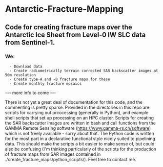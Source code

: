 # Antarctic-Fracture-Mapping
## Code for creating fracture maps over the Antarctic Ice Sheet from Level-0 IW SLC data from Sentinel-1.
### We:
      - Download data
      - Create radiometrically terrain corrected SAR backscatter images at 50m resolution
      - Create type-A and -B fracture maps for these
      - Create monthly fracture mosaics
--- more info to come ---

There is not yet a great deal of documentation for this code, and the commenting is pretty sparse.
Provided in the directories in this repo are scripts for carrying out prcocessing (generally in Python), and example shell scripts that set up processing on an HPC cluster. Scripts for creating the SAR backscatter images are written in bash and call functions from the GAMMA Remote Sensing software (https://www.gamma-rs.ch/software) which is not freely available - sorry about that.
The Python code is written for the most part in a declarative functional style nicely suited to pipelining data. This should make the scripts a bit easier to make sense of, but could also be confusing (I'm thinking particularly of the scripts for the production of fracture maps from SAR images contained in ./create_fracture_maps/python_scripts/). Feel free to contact me.
